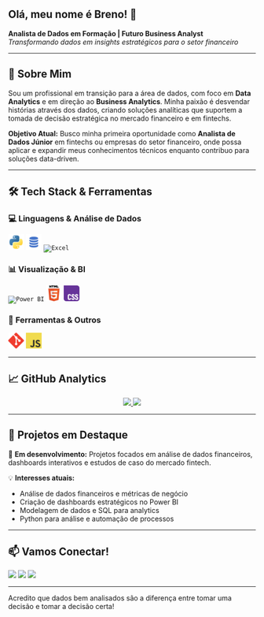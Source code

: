 ## Olá, meu nome é Breno! 👋

**Analista de Dados em Formação | Futuro Business Analyst**  
*Transformando dados em insights estratégicos para o setor financeiro*

---

## 🎯 Sobre Mim

Sou um profissional em transição para a área de dados, com foco em **Data Analytics** e em direção ao **Business Analytics**. Minha paixão é desvendar histórias através dos dados, criando soluções analíticas que suportem a tomada de decisão estratégica no mercado financeiro e em fintechs.

**Objetivo Atual:** Busco minha primeira oportunidade como **Analista de Dados Júnior** em fintechs ou empresas do setor financeiro, onde possa aplicar e expandir meus conhecimentos técnicos enquanto contribuo para soluções data-driven.

---

## 🛠️ Tech Stack & Ferramentas

### 💻 **Linguagens & Análise de Dados**
<code><img height="32" src="https://raw.githubusercontent.com/github/explore/80688e429a7d4ef2fca1e82350fe8e3517d3494d/topics/python/python.png" alt="Python"/></code>
<code><img height="32" src="https://raw.githubusercontent.com/github/explore/80688e429a7d4ef2fca1e82350fe8e3517d3494d/topics/sql/sql.png" alt="SQL"/></code>
<code><img height="32" src="https://upload.wikimedia.org/wikipedia/commons/thumb/3/34/Microsoft_Office_Excel_%282019%E2%80%93present%29.svg/2203px-Microsoft_Office_Excel_%282019%E2%80%93present%29.svg.png" alt="Excel"/></code>

### 📊 **Visualização & BI**
<code><img height="32" src="https://github.com/microsoft/PowerBI-Icons/blob/main/SVG/Power-BI.svg" alt="Power BI"/></code>
<code><img height="32" src="https://raw.githubusercontent.com/github/explore/80688e429a7d4ef2fca1e82350fe8e3517d3494d/topics/html/html.png" alt="HTML5"/></code>
<code><img height="32" src="https://raw.githubusercontent.com/github/explore/80688e429a7d4ef2fca1e82350fe8e3517d3494d/topics/css/css.png" alt="CSS"/></code>

### 🔧 **Ferramentas & Outros**
<code><img height="32" src="https://raw.githubusercontent.com/github/explore/80688e429a7d4ef2fca1e82350fe8e3517d3494d/topics/git/git.png" alt="Git"/></code>
<code><img height="32" src="https://raw.githubusercontent.com/github/explore/80688e429a7d4ef2fca1e82350fe8e3517d3494d/topics/javascript/javascript.png" alt="Javascript"/></code>

---

## 📈 GitHub Analytics

<div align="center">
  <a href="https://github.com/Breno-Dev-Eng">
    <img height="180em" src="https://github-readme-stats.vercel.app/api?username=Breno-Dev-Eng&show_icons=true&theme=tokyonight&include_all_commits=true&count_private=true"/>
    <img height="180em" src="https://github-readme-stats.vercel.app/api/top-langs/?username=Breno-Dev-Eng&layout=compact&langs_count=7&theme=tokyonight"/>
  </a>
</div>

---

## 🚀 Projetos em Destaque

🔭 **Em desenvolvimento:** Projetos focados em análise de dados financeiros, dashboards interativos e estudos de caso do mercado fintech.

💡 **Interesses atuais:**
- Análise de dados financeiros e métricas de negócio
- Criação de dashboards estratégicos no Power BI
- Modelagem de dados e SQL para analytics
- Python para análise e automação de processos

---

## 📫 Vamos Conectar!

<a href="https://www.linkedin.com/in/breno-caixeta-dev" target="_blank"><img src="https://img.shields.io/badge/-LinkedIn-%230077B5?style=for-the-badge&logo=linkedin&logoColor=white" target="_blank"></a>
<a href="mailto:breno24.caixeta@gmail.com"><img src="https://img.shields.io/badge/-Gmail-%23333?style=for-the-badge&logo=gmail&logoColor=white" target="_blank"></a>
<a href="https://www.instagram.com/b_ffranca/" target="_blank"><img src="https://img.shields.io/badge/-Instagram-%23E4405F?style=for-the-badge&logo=instagram&logoColor=white" target="_blank"></a>

---

Acredito que dados bem analisados são a diferença entre tomar uma decisão e tomar a decisão certa!
